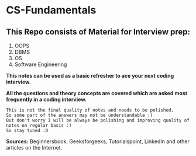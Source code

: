 # CS-Fundamentals

## This Repo consists of Material for Interview prep:

1. OOPS
2. DBMS
3. OS
4. Software Engineering

**This notes can be used as a basic refresher to ace your next coding interview.**

**All the questions and theory concepts are covered which are asked most frequently in a coding interview.**

```
This is not the final quality of notes and needs to be polished.
So some part of the answers may not be understandable :(
But don't worry I will be always be polishing and improving quality of notes on regular basis :)
So stay tuned :D
```

**Sources:** Beginnersbook, Geeksforgeeks, Tutorialspoint, LinkedIn and other articles on the Internet.